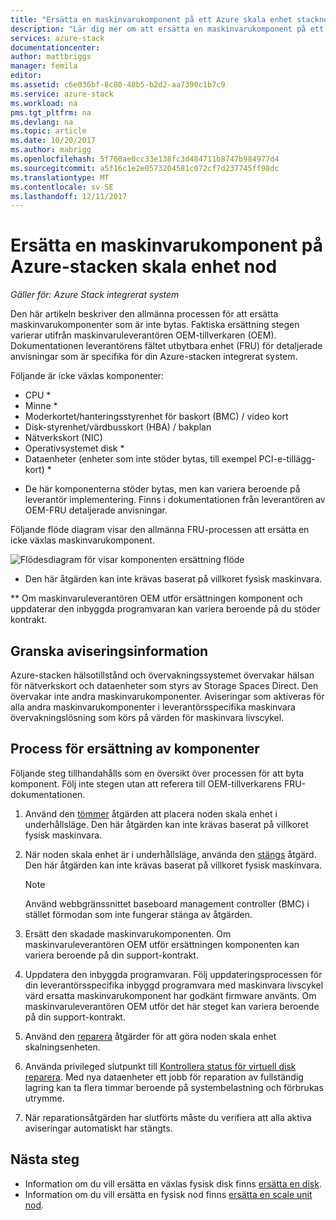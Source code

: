 ```yaml
---
title: "Ersätta en maskinvarukomponent på ett Azure skala enhet stacknod | Microsoft Docs"
description: "Lär dig mer om att ersätta en maskinvarukomponent på ett Azure-stacken integrerat system."
services: azure-stack
documentationcenter: 
author: mattbriggs
manager: femila
editor: 
ms.assetid: c6e036bf-8c80-48b5-b2d2-aa7390c1b7c9
ms.service: azure-stack
ms.workload: na
pms.tgt_pltfrm: na
ms.devlang: na
ms.topic: article
ms.date: 10/20/2017
ms.author: mabrigg
ms.openlocfilehash: 5f760ae0cc33e138fc3d484711b8747b984977d4
ms.sourcegitcommit: a5f16c1e2e0573204581c072cf7d237745ff98dc
ms.translationtype: MT
ms.contentlocale: sv-SE
ms.lasthandoff: 12/11/2017
---
```

# <a name="replace-a-hardware-component-on-an-azure-stack-scale-unit-node"></a>Ersätta en maskinvarukomponent på Azure-stacken skala enhet nod

*Gäller för: Azure Stack integrerat system*

Den här artikeln beskriver den allmänna processen för att ersätta maskinvarukomponenter som är inte bytas. Faktiska ersättning stegen varierar utifrån maskinvaruleverantören OEM-tillverkaren (OEM). Dokumentationen leverantörens fältet utbytbara enhet (FRU) för detaljerade anvisningar som är specifika för din Azure-stacken integrerat system.

Följande är icke växlas komponenter:

- CPU *
- Minne *
- Moderkortet/hanteringsstyrenhet för baskort (BMC) / video kort
- Disk-styrenhet/värdbusskort (HBA) / bakplan
- Nätverkskort (NIC)
- Operativsystemet disk *
- Dataenheter (enheter som inte stöder bytas, till exempel PCI-e-tillägg-kort) *

* De här komponenterna stöder bytas, men kan variera beroende på leverantör implementering. Finns i dokumentationen från leverantören av OEM-FRU detaljerade anvisningar.

Följande flöde diagram visar den allmänna FRU-processen att ersätta en icke växlas maskinvarukomponent.

![Flödesdiagram för visar komponenten ersättning flöde](media/azure-stack-replace-component/ReplaceComponentFlow.PNG)

* Den här åtgärden kan inte krävas baserat på villkoret fysisk maskinvara.

** Om maskinvaruleverantören OEM utför ersättningen komponent och uppdaterar den inbyggda programvaran kan variera beroende på du stöder kontrakt.

## <a name="review-alert-information"></a>Granska aviseringsinformation

Azure-stacken hälsotillstånd och övervakningssystemet övervakar hälsan för nätverkskort och dataenheter som styrs av Storage Spaces Direct. Den övervakar inte andra maskinvarukomponenter. Aviseringar som aktiveras för alla andra maskinvarukomponenter i leverantörsspecifika maskinvara övervakningslösning som körs på värden för maskinvara livscykel.

## <a name="component-replacement-process"></a>Process för ersättning av komponenter

Följande steg tillhandahålls som en översikt över processen för att byta komponent. Följ inte stegen utan att referera till OEM-tillverkarens FRU-dokumentationen.

1. Använd den [tömmer](azure-stack-node-actions.md#scale-unit-node-actions) åtgärden att placera noden skala enhet i underhållsläge. Den här åtgärden kan inte krävas baserat på villkoret fysisk maskinvara.
2. När noden skala enhet är i underhållsläge, använda den [stängs](azure-stack-node-actions.md#scale-unit-node-actions) åtgärd. Den här åtgärden kan inte krävas baserat på villkoret fysisk maskinvara.
 
   > [!NOTE]
   > Använd webbgränssnittet baseboard management controller (BMC) i stället förmodan som inte fungerar stänga av åtgärden.

3. Ersätt den skadade maskinvarukomponenten. Om maskinvaruleverantören OEM utför ersättningen komponenten kan variera beroende på din support-kontrakt.  
4. Uppdatera den inbyggda programvaran. Följ uppdateringsprocessen för din leverantörsspecifika inbyggd programvara med maskinvara livscykel värd ersatta maskinvarukomponent har godkänt firmware använts. Om maskinvaruleverantören OEM utför det här steget kan variera beroende på din support-kontrakt.  
5. Använd den [reparera](azure-stack-node-actions.md#scale-unit-node-actions) åtgärder för att göra noden skala enhet skalningsenheten.
6. Använda privileged slutpunkt till [Kontrollera status för virtuell disk reparera](azure-stack-replace-disk.md#check-the-status-of-virtual-disk-repair). Med nya dataenheter ett jobb för reparation av fullständig lagring kan ta flera timmar beroende på systembelastning och förbrukas utrymme.
7. När reparationsåtgärden har slutförts måste du verifiera att alla aktiva aviseringar automatiskt har stängts.

## <a name="next-steps"></a>Nästa steg

- Information om du vill ersätta en växlas fysisk disk finns [ersätta en disk](azure-stack-replace-disk.md).
- Information om du vill ersätta en fysisk nod finns [ersätta en scale unit nod](azure-stack-replace-node.md). 